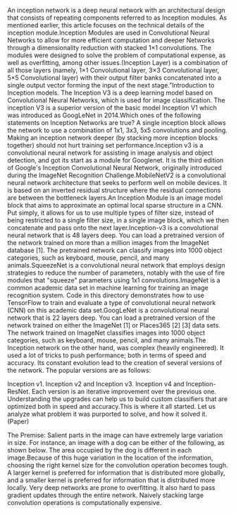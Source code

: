 An inception network is a deep neural network with an architectural design that consists of repeating components referred to as Inception modules. As mentioned earlier, this article focuses on the technical details of the inception module.Inception Modules are used in Convolutional Neural Networks to allow for more efficient computation and deeper Networks through a dimensionality reduction with stacked 1×1 convolutions. The modules were designed to solve the problem of computational expense, as well as overfitting, among other issues.(Inception Layer) is a combination of all those layers (namely, 1×1 Convolutional layer, 3×3 Convolutional layer, 5×5 Convolutional layer) with their output filter banks concatenated into a single output vector forming the input of the next stage.”Introduction to Inception models. The Inception V3 is a deep learning model based on Convolutional Neural Networks, which is used for image classification. The inception V3 is a superior version of the basic model Inception V1 which was introduced as GoogLeNet in 2014.Which ones of the following statements on Inception Networks are true? A single inception block allows the network to use a combination of 1x1, 3x3, 5x5 convolutions and pooling. Making an inception network deeper (by stacking more inception blocks together) should not hurt training set performance.Inception v3 is a convolutional neural network for assisting in image analysis and object detection, and got its start as a module for Googlenet. It is the third edition of Google's Inception Convolutional Neural Network, originally introduced during the ImageNet Recognition Challenge.MobileNetV2 is a convolutional neural network architecture that seeks to perform well on mobile devices. It is based on an inverted residual structure where the residual connections are between the bottleneck layers.An Inception Module is an image model block that aims to approximate an optimal local sparse structure in a CNN. Put simply, it allows for us to use multiple types of filter size, instead of being restricted to a single filter size, in a single image block, which we then concatenate and pass onto the next layer.Inception-v3 is a convolutional neural network that is 48 layers deep. You can load a pretrained version of the network trained on more than a million images from the ImageNet database [1]. The pretrained network can classify images into 1000 object categories, such as keyboard, mouse, pencil, and many animals.SqueezeNet is a convolutional neural network that employs design strategies to reduce the number of parameters, notably with the use of fire modules that "squeeze" parameters using 1x1 convolutions.ImageNet is a common academic data set in machine learning for training an image recognition system. Code in this directory demonstrates how to use TensorFlow to train and evaluate a type of convolutional neural network (CNN) on this academic data set.GoogLeNet is a convolutional neural network that is 22 layers deep. You can load a pretrained version of the network trained on either the ImageNet [1] or Places365 [2] [3] data sets. The network trained on ImageNet classifies images into 1000 object categories, such as keyboard, mouse, pencil, and many animals.The Inception network on the other hand, was complex (heavily engineered). It used a lot of tricks to push performance; both in terms of speed and accuracy. Its constant evolution lead to the creation of several versions of the network. The popular versions are as follows:

Inception v1.
Inception v2 and Inception v3.
Inception v4 and Inception-ResNet.
Each version is an iterative improvement over the previous one. Understanding the upgrades can help us to build custom classifiers that are optimized both in speed and accuracy.This is where it all started. Let us analyze what problem it was purported to solve, and how it solved it. (Paper)

The Premise:
Salient parts in the image can have extremely large variation in size. For instance, an image with a dog can be either of the following, as shown below. The area occupied by the dog is different in each image.Because of this huge variation in the location of the information, choosing the right kernel size for the convolution operation becomes tough. A larger kernel is preferred for information that is distributed more globally, and a smaller kernel is preferred for information that is distributed more locally.
Very deep networks are prone to overfitting. It also hard to pass gradient updates through the entire network.
Naively stacking large convolution operations is computationally expensive.
